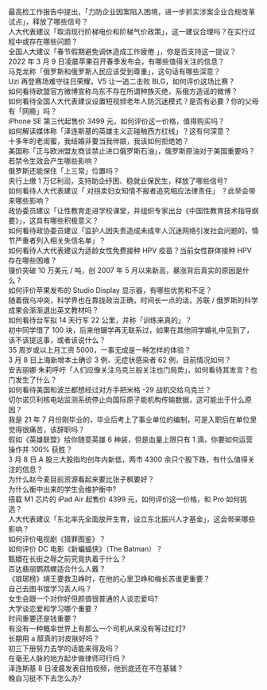 最高检工作报告中提出，「力防企业因案陷入困境，进一步抓实涉案企业合规改革试点」，释放了哪些信号？  
人大代表建议「取消现行阶梯电价和阶梯气价政策」，这一建议合理吗？在实行过程中或存在哪些问题？  
全国人大建议「春节假期避免调休造成工作疲倦 」，你是否支持这一提议？  
2022 年 3 月 9 日凌晨苹果召开春季发布会，有哪些值得关注的信息？  
马克龙称「俄罗斯和俄罗斯人民应该受到尊重」，这句话有哪些深意？  
Uzi 再登赛场难守往日荣耀，V5 让一追二击败 BLG，如何评价这场比赛？  
如何看待欧盟官方微博宣称乌东不存在所谓种族灭绝，系俄方造谣的微博？  
如何看待全国人大代表建议设置短视频老年人防沉迷模式？是否有必要？你的父母有「网瘾」吗？  
iPhone SE 第三代起售价 3499 元，如何评价这一价格，值得购买吗？  
如何解读媒体称「泽连斯基的英雄主义正碰触西方红线」？这有何深意？  
十多年的老闺蜜，我结婚非要当我伴娘，我该如何拒绝她？  
美国称「正与欧洲盟友商谈禁止进口俄罗斯石油」，俄罗斯原油对于美国重要吗？若禁令生效会产生哪些影响？  
俄罗斯还能保住「上三常」位置吗？  
央行上缴 1 万亿利润，支持助企纾困、稳就业保民生，释放了哪些信号?  
如何看待人大代表建议「 对拐卖妇女知情不报者追究相应法律责任」 ？此举会带来哪些影响？  
政协委员建议「让性教育走进学校课堂，并组织专家出台《中国性教育技术指导纲要》」，这具有哪些积极意义？  
如何看待政协委员建议「监护人因失责造成未成年人沉迷网络引发社会问题的，情节严重者列入相关失信名单」？  
如何看待人大代表建议为适龄女性免费接种 HPV 疫苗？当前女性群体接种 HPV 存在哪些困难？  
镍价突破 10 万美元 / 吨，创 2007 年 5 月以来新高，暴涨背后真实的原因是什么？  
如何评价苹果发布的 Studio Display 显示器，有哪些优势和不足？  
随着俄乌冲突，科学界也在靠拢政治正确，时间长一点的话，苏联 / 俄罗斯的科学成果会渐渐退出英文教材吗？  
如何看待台军拟 14 天行军 22 公里，并称「训练来真的」？  
初中同学借了 100 块，后来他辍学再无联系过，如果在其他同学婚礼中见到了，该不该提这事，或者该说什么？  
35 周岁或以上月工资 5000，一事无成是一种怎样的体验？  
3 月 8 日上海新增本土确诊 3 例、无症状感染者 62 例，目前情况如何？  
安吉丽娜·朱莉呼吁「人们应像关注乌克兰般关注也门局势」，如何看待其发言？也门发生了什么？  
如何看待美国和波兰都想经过对方手把米格 -29 战机交给乌克兰？  
切尔诺贝利核电站监测系统停止向国际原子能机构传输数据，这可能出于什么原因？  
我是 21 年 7 月份刚毕业的，毕业后考上了事业单位的编制，可是入职后在单位里觉得很痛苦，该辞职吗？  
假如《英雄联盟》给你随意英雄 6 神装，但是血量上限只有 1 滴，你要如何运营操作并 100% 获胜？  
3 月 8 日 A 股三大股指均创年内新低，两市 4300 余只个股下跌，有什么值得关注的信息？  
为什么赵今麦目前资源看起来要比张子枫要好？  
为什么衡中出来的学生会维护衡中?  
搭载 M1 芯片的 iPad Air 起售价 4399 元，如何评价这一价格，和 Pro 如何挑选？  
人大代表建议「东北率先全面放开生育，设立东北振兴人才基金」，这会带来哪些影响？  
如何评价电视剧《猎罪图鉴》？  
如何评价 DC 电影《新蝙蝠侠》（The Batman）？  
甄嬛在长街之辱之前究竟执着于什么？  
百达翡丽鹦鹉螺适合什么人戴？  
《琅琊榜》靖王要救卫峥时，在他的心里卫峥和梅长苏谁更重要？  
自己去图书馆学习丢人吗？  
女生会跟一个对你好但颜值很普通的人谈恋爱吗?  
大学谈恋爱和学习哪个重要？  
时间重要还是钱重要？  
有没有一种概率世界上有那么一个司机从来没有等过红灯?  
长期用 a 醇真的对皮肤好吗？  
初三下册努力去学的话能来得及吗？  
在毫无人脉的地方起步做律师可行吗？  
泽连斯基 8 日凌晨发表自拍视频，他到底还在不在基辅？  
晚自习挺不下去怎么办?  
